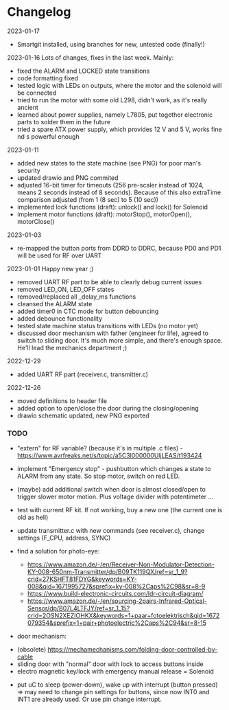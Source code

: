 # Changelog
2023-01-17
- Smartgit installed, using branches for new, untested code (finally!)

2023-01-16
Lots of changes, fixes in the last week. Mainly:
- fixed the ALARM and LOCKED state transitions
- code formatting fixed
- tested logic with LEDs on outputs, where the motor and the solenoid will be connected
- tried to run the motor with some old L298, didn't work, as it's really ancient
- learned about power supplies, namely L7805, put together electronic parts to solder them in the future
- tried a spare ATX power supply, which provides 12 V and 5 V, works fine nd s powerful enough

2023-01-11
- added new states to the state machine (see PNG) for poor man's security
- updated drawio and PNG commited
- adjusted 16-bit timer for timeouts (256 pre-scaler instead of 1024, means 2 seconds instead of 8 seconds).
Because of this also extraTime comparison adjusted (from 1 (8 sec) to 5 (10 sec))
- implemented lock functions (draft): unlock() and lock() for Solenoid
- implement motor functions (draft): motorStop(), motorOpen(), motorClose()

2023-01-03
- re-mapped the button ports from DDRD to DDRC, because PD0 and PD1 will be used for RF over UART

2023-01-01
Happy new year ;)
- removed UART RF part to be able to clearly debug current issues
- removed LED_ON, LED_OFF states
- removed/replaced all _delay_ms functions
- cleansed the ALARM state
- added timer0 in CTC mode for button debouncing
- added debounce functionality
- tested state machine status transitions with LEDs (no motor yet)
- discussed door mechanism with father (engineer for life), agreed to switch to sliding door. It's much more simple, 
and there's enough space. He'll lead the mechanics department ;)

2022-12-29
- added UART RF part (receiver.c, transmitter.c)

2022-12-26
- moved definitions to header file
- added option to open/close the door during the closing/opening
- drawio schematic updated, new PNG exported

### TODO
- "extern" for RF variable? (because it's in multiple .c files) - https://www.avrfreaks.net/s/topic/a5C3l000000UljLEAS/t193424
- implement "Emergency stop" - pushbutton which changes a state to ALARM from any state. So stop motor, switch on red LED.
- (maybe) add additional switch when door is almost closed/open to trigger slower motor motion. Plus voltage divider with potentimeter ...
- test with current RF kit. If not working, buy a new one (the current one is old as hell)
- update transmitter.c with new commands (see receiver.c), change settings (F_CPU, address, SYNC)
- find a solution for photo-eye:
  + https://www.amazon.de/-/en/Receiver-Non-Modulator-Detection-KY-008-650nm-Transmitter/dp/B09TK119QX/ref=sr_1_9?crid=27KSHFT81FDYG&keywords=KY-008&qid=1671995727&sprefix=ky-008%2Caps%2C98&sr=8-9
  + https://www.build-electronic-circuits.com/ldr-circuit-diagram/
  + https://www.amazon.de/-/en/sourcing-2pairs-Infrared-Optical-Sensor/dp/B07L4LTFJY/ref=sr_1_15?crid=2OSN2XEZIOHKX&keywords=1+paar+fotoelektrisch&qid=1672079354&sprefix=1+pair+photoelectric%2Caps%2C94&sr=8-15

- door mechanism:
 + (obsolete) https://mechamechanisms.com/folding-door-controlled-by-cable
 + sliding door with "normal" door with lock to access buttons inside
 + electro magnetic key/lock with emergency manual release = Solenoid
- put uC to sleep (power-down), wake up with interrupt (button pressed) => may need to change pin settings for buttons, since now INT0 and INT1 are already used. Or use pin change interrupt.
